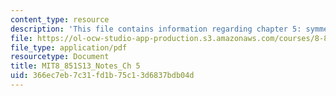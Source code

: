 ```yaml
---
content_type: resource
description: 'This file contains information regarding chapter 5: symmetries of SCET.'
file: https://ol-ocw-studio-app-production.s3.amazonaws.com/courses/8-851-effective-field-theory-spring-2013/366ec7eb7c31fd1b75c13d6837bdb04d_MIT8_851S13_SymmetOfSCET.pdf
file_type: application/pdf
resourcetype: Document
title: MIT8_851S13_Notes_Ch 5
uid: 366ec7eb-7c31-fd1b-75c1-3d6837bdb04d
---
```

